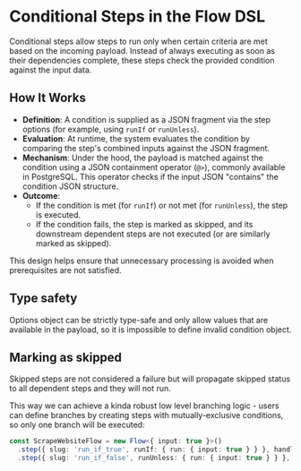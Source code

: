 # Conditional Steps in the Flow DSL

Conditional steps allow steps to run only when certain criteria are met based on the incoming payload. Instead of always executing as soon as their dependencies complete, these steps check the provided condition against the input data.

## How It Works

- **Definition**: A condition is supplied as a JSON fragment via the step options (for example, using `runIf` or `runUnless`).
- **Evaluation**: At runtime, the system evaluates the condition by comparing the step's combined inputs against the JSON fragment.
- **Mechanism**: Under the hood, the payload is matched against the condition using a JSON containment operator (`@>`), commonly available in PostgreSQL. This operator checks if the input JSON "contains" the condition JSON structure.
- **Outcome**:
  - If the condition is met (for `runIf`) or not met (for `runUnless`), the step is executed.
  - If the condition fails, the step is marked as skipped, and its downstream dependent steps are not executed (or are similarly marked as skipped).

This design helps ensure that unnecessary processing is avoided when prerequisites are not satisfied.

## Type safety

Options object can be strictly type-safe and only allow values that are available in the payload,
so it is impossible to define invalid condition object.

## Marking as skipped

Skipped steps are not considered a failure but will propagate skipped status to all dependent steps and
they will not run.

This way we can achieve a kinda robust low level branching logic - users can define branches
by creating steps with mutually-exclusive conditions, so only one branch will be executed:

```ts
const ScrapeWebsiteFlow = new Flow<{ input: true }>()
  .step({ slug: 'run_if_true', runIf: { run: { input: true } } }, handler)
  .step({ slug: 'run_if_false', runUnless: { run: { input: true } } }, handler);
```
